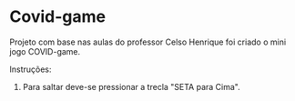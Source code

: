 # Covid-game

Projeto com base nas aulas do professor Celso Henrique foi criado o mini jogo COVID-game.

Instruções:
1) Para saltar deve-se pressionar a trecla "SETA para Cima".
